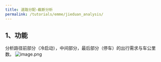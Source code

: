 ```yaml
---
title: 道路分配-截断分析
permalink: /tutorials/emme/jieduan_analysis/
---
```




## 1、功能
分析路径前部分（冷启动），中间部分，最后部分（停车）的出行需求与车公里数。
![image.png](/assets/images/emme/1678959711966-b2ce304d-2880-455e-bffb-3a9df0850fbc.png)

